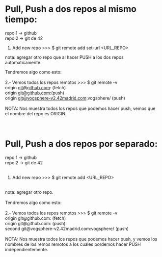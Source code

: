 # Pull, Push a dos repos al mismo tiempo:

repo 1 -> github <br>
repo 2 -> git de 42 <br>

  1. Add new repo >>>                     $ git remote add set-url <NOMBRE> <URL_REPO>
  
  nota: agregar otro repo que al hacer PUSH a los dos repos automaticamente. 
  
Tendremos algo como esto: <br>
  <br>
  2.- Vemos todos los repos remotos >>>   $ git remote -v <br>
                                              origin	git@github.com:<RepoName> (fetch) <br>
                                              origin	git@github.com:<RepoName>(push) <br>
                                              origin	git@vogsphere-v2.42madrid.com:vogsphere/<RepoName para evaluacion> (push) <br>
  <br>
  NOTA: Nos muestra todos los repos que podemos hacer push, vemos que el nombre del repo es ORIGIN. <br>
  <br>
  <br>
  # Pull, Push a dos repos por separado:

repo 1 -> github <br>
repo 2 -> git de 42 <br>
<br>
  1. Add new repo >>>                     $ git remote add <second> <URL_REPO> <br>
  <br>
  nota: agregar otro repo. <br>
  <br>
Tendremos algo como esto: <br>
    <br>
  2.- Vemos todos los repos remotos >>>   $ git remote -v <br>
                                              origin	git@github.com:<RepoName> (fetch) <br>
                                              origin	git@github.com:<RepoName> (push) <br>
                                              second	git@vogsphere-v2.42madrid.com:vogsphere/<RepoName para evaluacion> (push) <br>
  <br>
  NOTA: Nos muestra todos los repos que podemos hacer push, y vemos los nombres de los remos remotos a los cuales pordemos hacer PUSH independientemente.
